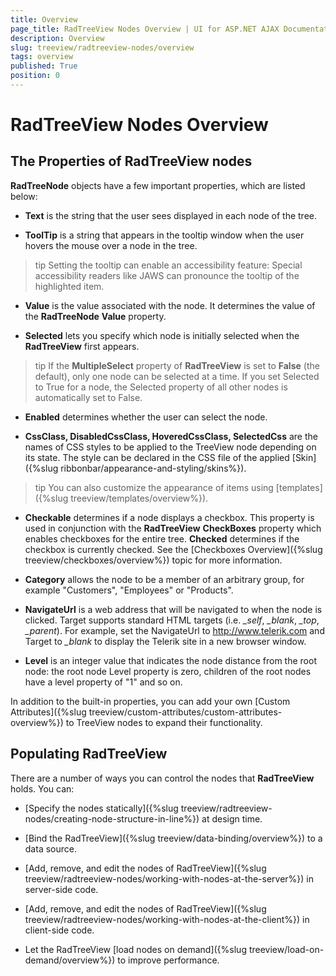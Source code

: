 ```yaml
---
title: Overview
page_title: RadTreeView Nodes Overview | UI for ASP.NET AJAX Documentation
description: Overview
slug: treeview/radtreeview-nodes/overview
tags: overview
published: True
position: 0
---
```


# RadTreeView Nodes Overview



## The Properties of RadTreeView nodes

**RadTreeNode** objects have a few important properties, which are listed below:

* **Text** is the string that the user sees displayed in each node of the tree.

* **ToolTip** is a string that appears in the tooltip window when the user hovers the mouse over a node in the tree.
>tip Setting the tooltip can enable an accessibility feature: Special accessibility readers like JAWS can pronounce the tooltip of the highlighted item.
>

* **Value** is the value associated with the node. It determines the value of the **RadTreeNode** **Value** property.

* **Selected** lets you specify which node is initially selected when the **RadTreeView** first appears.
>tip If the **MultipleSelect** property of **RadTreeView** is set to **False** (the default), only one node can be selected at a time. If you set Selected to True for a node, the Selected property of all other nodes is automatically set to False.
>

* **Enabled** determines whether the user can select the node.

* **CssClass, DisabledCssClass, HoveredCssClass, SelectedCss** are the names of CSS styles to be applied to the TreeView node depending on its state. The style can be declared in the CSS file of the applied [Skin]({%slug ribbonbar/appearance-and-styling/skins%}).
>tip You can also customize the appearance of items using [templates]({%slug treeview/templates/overview%}).
>

* **Checkable** determines if a node displays a checkbox. This property is used in conjunction with the **RadTreeView** **CheckBoxes** property which enables checkboxes for the entire tree. **Checked** determines if the checkbox is currently checked. See the [Checkboxes Overview]({%slug treeview/checkboxes/overview%}) topic for more information.

* **Category** allows the node to be a member of an arbitrary group, for example "Customers", "Employees" or "Products".

* **NavigateUrl** is a web address that will be navigated to when the node is clicked. Target supports standard HTML targets (i.e. *_self*, *_blank*, *_top*, *_parent*). For example, set the NavigateUrl to http://www.telerik.com and Target to *_blank* to display the Telerik site in a new browser window.

* **Level** is an integer value that indicates the node distance from the root node: the root node Level property is zero, children of the root nodes have a level property of "1" and so on.

In addition to the built-in properties, you can add your own [Custom Attributes]({%slug treeview/custom-attributes/custom-attributes-overview%}) to TreeView nodes to expand their functionality.

## Populating RadTreeView

There are a number of ways you can control the nodes that **RadTreeView** holds. You can:

* [Specify the nodes statically]({%slug treeview/radtreeview-nodes/creating-node-structure-in-line%}) at design time.

* [Bind the RadTreeView]({%slug treeview/data-binding/overview%}) to a data source.

* [Add, remove, and edit the nodes of RadTreeView]({%slug treeview/radtreeview-nodes/working-with-nodes-at-the-server%}) in server-side code.

* [Add, remove, and edit the nodes of RadTreeView]({%slug treeview/radtreeview-nodes/working-with-nodes-at-the-client%}) in client-side code.

* Let the RadTreeView [load nodes on demand]({%slug treeview/load-on-demand/overview%}) to improve performance.
